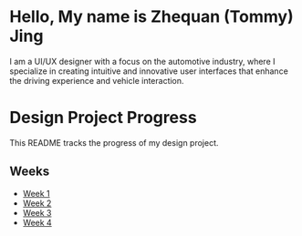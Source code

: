 # Hello, My name is Zhequan (Tommy) Jing

I am a UI/UX designer with a focus on the automotive industry, where I specialize in creating intuitive and innovative user interfaces that enhance the driving experience and vehicle interaction.

# Design Project Progress

This README tracks the progress of my design project.

## Weeks

- [Week 1](https://github.com/Berkeley-MDes/tdf-fa24-TommyJing0/blob/main/Week%201.md)
- [Week 2](https://github.com/Berkeley-MDes/tdf-fa24-TommyJing0/blob/main/Week%202.md)
- [Week 3](https://github.com/Berkeley-MDes/tdf-fa24-TommyJing0/blob/main/Week%203.md)
- [Week 4](https://github.com/Berkeley-MDes/tdf-fa24-TommyJing0/blob/main/Week%204.md)
